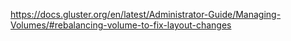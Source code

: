 https://docs.gluster.org/en/latest/Administrator-Guide/Managing-Volumes/#rebalancing-volume-to-fix-layout-changes

